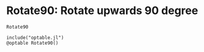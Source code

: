 # Rotate90: Rotate upwards 90 degree

```@docs
Rotate90
```

```@eval
include("optable.jl")
@optable Rotate90()
```
